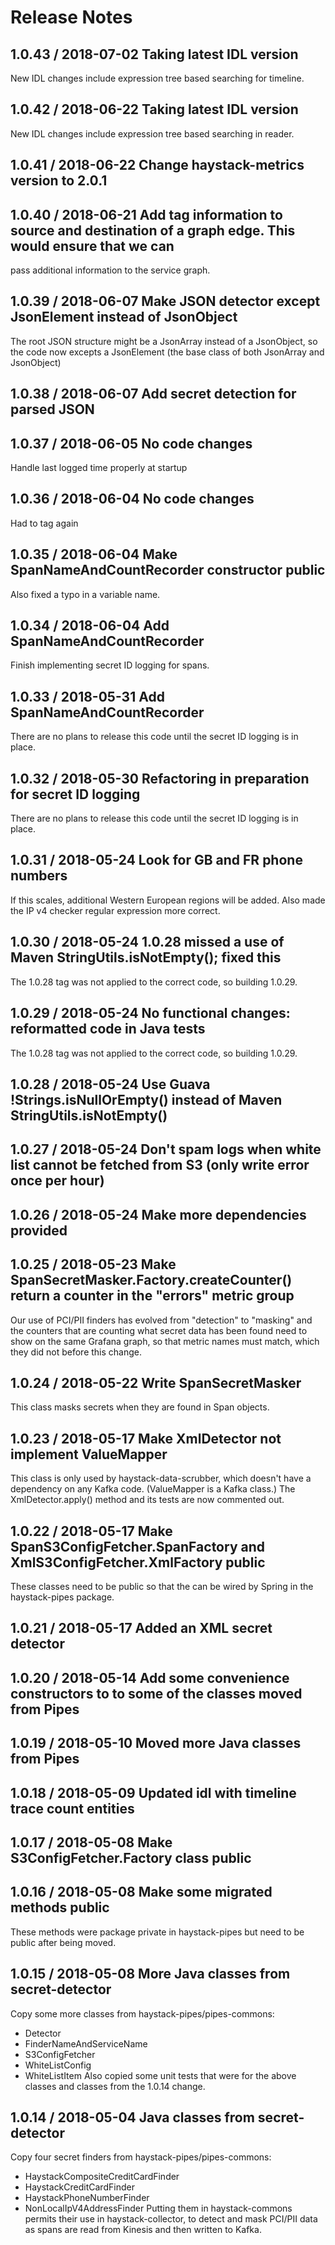 # Release Notes

## 1.0.43 / 2018-07-02 Taking latest IDL version
New IDL changes include expression tree based searching for timeline.

## 1.0.42 / 2018-06-22 Taking latest IDL version
New IDL changes include expression tree based searching in reader.

## 1.0.41 / 2018-06-22 Change haystack-metrics version to 2.0.1

## 1.0.40 / 2018-06-21 Add tag information to source and destination of a graph edge. This would ensure that we can 
pass additional information to the service graph.

## 1.0.39 / 2018-06-07 Make JSON detector except JsonElement instead of JsonObject
The root JSON structure might be a JsonArray instead of a JsonObject, so the code now excepts a JsonElement (the base
class of both JsonArray and JsonObject)

## 1.0.38 / 2018-06-07 Add secret detection for parsed JSON

## 1.0.37 / 2018-06-05 No code changes
Handle last logged time properly at startup

## 1.0.36 / 2018-06-04 No code changes
Had to tag again

## 1.0.35 / 2018-06-04 Make SpanNameAndCountRecorder constructor public
Also fixed a typo in a variable name.

## 1.0.34 / 2018-06-04 Add SpanNameAndCountRecorder
Finish implementing secret ID logging for spans.

## 1.0.33 / 2018-05-31 Add SpanNameAndCountRecorder
There are no plans to release this code until the secret ID logging is in place.

## 1.0.32 / 2018-05-30 Refactoring in preparation for secret ID logging
There are no plans to release this code until the secret ID logging is in place.

## 1.0.31 / 2018-05-24 Look for GB and FR phone numbers
If this scales, additional Western European regions will be added.
Also made the IP v4 checker regular expression more correct.

## 1.0.30 / 2018-05-24 1.0.28 missed a use of Maven StringUtils.isNotEmpty(); fixed this
The 1.0.28 tag was not applied to the correct code, so building 1.0.29.

## 1.0.29 / 2018-05-24 No functional changes: reformatted code in Java tests
The 1.0.28 tag was not applied to the correct code, so building 1.0.29.

## 1.0.28 / 2018-05-24 Use Guava !Strings.isNullOrEmpty() instead of Maven StringUtils.isNotEmpty()

## 1.0.27 / 2018-05-24 Don't spam logs when white list cannot be fetched from S3 (only write error once per hour)

## 1.0.26 / 2018-05-24 Make more dependencies provided

## 1.0.25 / 2018-05-23 Make SpanSecretMasker.Factory.createCounter() return a counter in the "errors" metric group
Our use of PCI/PII finders has evolved from "detection" to "masking" and the counters that are counting what secret
data has been found need to show on the same Grafana graph, so that metric names must match, which they did not before
this change.

## 1.0.24 / 2018-05-22 Write SpanSecretMasker
This class masks secrets when they are found in Span objects.

## 1.0.23 / 2018-05-17 Make XmlDetector not implement ValueMapper
This class is only used by haystack-data-scrubber, which doesn't have a dependency on any Kafka code.
(ValueMapper is a Kafka class.) The XmlDetector.apply() method and its tests are now commented out. 

## 1.0.22 / 2018-05-17 Make SpanS3ConfigFetcher.SpanFactory and XmlS3ConfigFetcher.XmlFactory public
These classes need to be public so that the can be wired by Spring in the haystack-pipes package.

## 1.0.21 / 2018-05-17 Added an XML secret detector

## 1.0.20 / 2018-05-14 Add some convenience constructors to to some of the classes moved from Pipes

## 1.0.19 / 2018-05-10 Moved more Java classes from Pipes

## 1.0.18 / 2018-05-09 Updated idl with timeline trace count entities

## 1.0.17 / 2018-05-08 Make S3ConfigFetcher.Factory class public

## 1.0.16 / 2018-05-08 Make some migrated methods public
These methods were package private in haystack-pipes but need to be public after being moved.

## 1.0.15 / 2018-05-08 More Java classes from secret-detector
Copy some more classes from haystack-pipes/pipes-commons:
* Detector
* FinderNameAndServiceName
* S3ConfigFetcher
* WhiteListConfig
* WhiteListItem
Also copied some unit tests that were for the above classes and classes from the 1.0.14 change.

## 1.0.14 / 2018-05-04 Java classes from secret-detector
Copy four secret finders from haystack-pipes/pipes-commons:
* HaystackCompositeCreditCardFinder
* HaystackCreditCardFinder
* HaystackPhoneNumberFinder
* NonLocalIpV4AddressFinder
Putting them in haystack-commons permits their use in haystack-collector, to detect and mask PCI/PII data as spans are
read from Kinesis and then written to Kafka.
